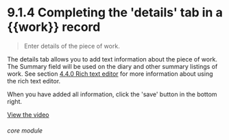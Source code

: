 # 9.1.4    Completing the 'details' tab in a {{work}} record

> Enter details of the piece of work. 

The details tab allows you to add text information about the piece of work. The Summary field will be used on the diary and other summary listings of work. See section [4.4.0  Rich text editor](/help/index/v/{{version}}/p/4.4.0) for more information about using the rich text editor.

When you have added all information, click the 'save' button in the bottom right. 

[View the video](/help/video/id/9)
###### core module

